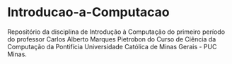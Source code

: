 # Introducao-a-Computacao
Repositório da disciplina de Introdução à Computação do primeiro período do professor Carlos Alberto Marques Pietrobon do Curso de Ciência da Computação da Pontifícia Universidade Católica de Minas Gerais - PUC Minas.
